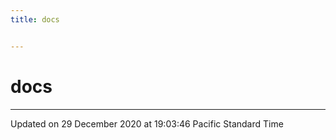 ```yaml
---
title: docs


---
```


# docs


























-------------------------------

Updated on 29 December 2020 at 19:03:46 Pacific Standard Time
